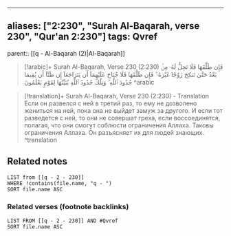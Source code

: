 
---
aliases: ["2:230", "Surah Al-Baqarah, verse 230", "Qur'an 2:230"]
tags: Qvref
---

parent:: [[q - Al-Baqarah (2)|Al-Baqarah]]

> [!arabic]+ Surah Al-Baqarah, Verse 230 (2:230)
> <span class="quran-arabic">فَإِن طَلَّقَهَا فَلَا تَحِلُّ لَهُۥ مِنۢ بَعْدُ حَتَّىٰ تَنكِحَ زَوْجًا غَيْرَهُۥ ۗ فَإِن طَلَّقَهَا فَلَا جُنَاحَ عَلَيْهِمَآ أَن يَتَرَاجَعَآ إِن ظَنَّآ أَن يُقِيمَا حُدُودَ ٱللَّهِ ۗ وَتِلْكَ حُدُودُ ٱللَّهِ يُبَيِّنُهَا لِقَوْمٍ يَعْلَمُونَ</span>
^arabic

> [!translation]+ Surah Al-Baqarah, Verse 230 (2:230) - Translation
> Если он развелся с ней в третий раз, то ему не дозволено жениться на ней, пока она не выйдет замуж за другого. И если тот разведется с ней, то они не совершат греха, если воссоединятся, полагая, что они смогут соблюсти ограничения Аллаха. Таковы ограничения Аллаха. Он разъясняет их для людей знающих.
^translation



## Related notes
```dataview
LIST from [[q - 2 - 230]]
WHERE !contains(file.name, "q - ")
SORT file.name ASC
```

### Related verses (footnote backlinks)
```dataview
LIST FROM [[q - 2 - 230]] AND #Qvref
SORT file.name ASC
```

